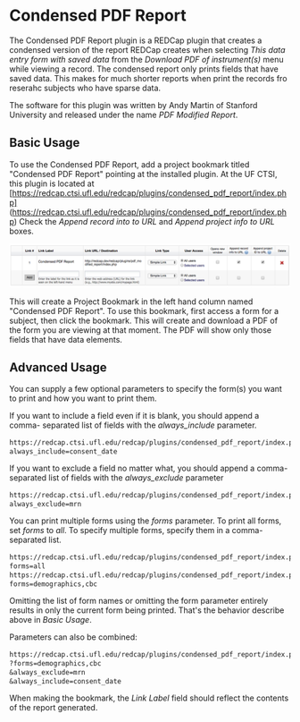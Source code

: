 # Condensed PDF Report

The Condensed PDF Report plugin is a REDCap plugin that creates a condensed
version of the report REDCap creates when selecting _This data entry form with
saved data_ from the  _Download PDF of instrument(s)_ menu while viewing a
record. The condensed report only prints fields that have saved data.  This
makes for much shorter reports when print the records fro reserahc subjects
who have sparse data.

The software for this plugin was written by Andy Martin of Stanford University
and released under the name _PDF Modified Report_.


## Basic Usage

To use the Condensed PDF Report, add a project bookmark titled "Condensed PDF
Report" pointing at the installed plugin.  At the UF CTSI, this plugin is
located at [https://redcap.ctsi.ufl.edu/redcap/plugins/condensed_pdf_report/index.php]
(https://redcap.ctsi.ufl.edu/redcap/plugins/condensed_pdf_report/index.php)  Check the
_Append record into to URL_ and _Append project info to URL_ boxes.

![Making a project bookmark](making_a_project_bookmark.png)

This will create a Project Bookmark in the left hand column named "Condensed
PDF Report". To use this bookmark, first access a form for a subject, then
click the bookmark.  This will create and download a PDF of the form you are
viewing at that moment.  The PDF will show only those fields that have data
elements.


## Advanced Usage

You can supply a few optional parameters to specify the form(s) you want to
print and how you want to print them.

If you want to include a field even if it is blank, you should append a comma-
separated list of fields with the _always\_include_ parameter.

    https://redcap.ctsi.ufl.edu/redcap/plugins/condensed_pdf_report/index.php?always_include=consent_date

If you want to exclude a field no matter what, you should append a comma-
separated list of fields with the _always\_exclude_ parameter

    https://redcap.ctsi.ufl.edu/redcap/plugins/condensed_pdf_report/index.php?always_exclude=mrn

You can print multiple forms using the _forms_ parameter.  To print all forms,
set _forms_ to _all_.  To specify multiple forms, specify them in a comma-
separated list.  

    https://redcap.ctsi.ufl.edu/redcap/plugins/condensed_pdf_report/index.php?forms=all
    https://redcap.ctsi.ufl.edu/redcap/plugins/condensed_pdf_report/index.php?forms=demographics,cbc

Omitting the list of form names or omitting the form parameter
entirely results in only the current form being printed.  That's the behavior describe above in _Basic Usage_.

Parameters can also be combined:

    https://redcap.ctsi.ufl.edu/redcap/plugins/condensed_pdf_report/index.php
    ?forms=demographics,cbc
    &always_exclude=mrn
    &always_include=consent_date

When making the bookmark, the _Link Label_ field should reflect the contents of the
report generated.
